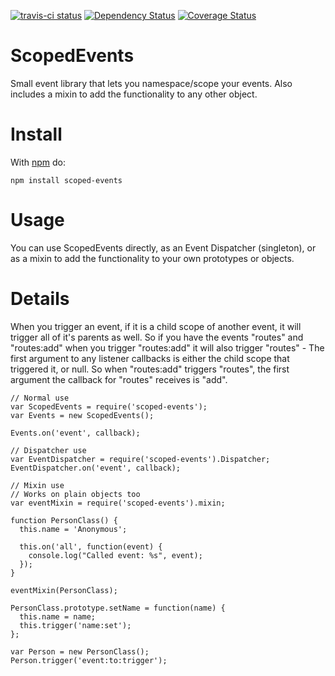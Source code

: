 [![travis-ci status](https://api.travis-ci.org/spencer-leopold/scoped-events.png)](http://travis-ci.org/#!/spencer-leopold/scoped-events/builds)
[![Dependency Status](https://david-dm.org/spencer-leopold/scoped-events.png)](https://david-dm.org/spencer-leopold/scoped-events)
[![Coverage Status](https://coveralls.io/repos/spencer-leopold/scoped-events/badge.svg?branch=master&service=github)](https://coveralls.io/github/spencer-leopold/scoped-events?branch=master)

# ScopedEvents

Small event library that lets you namespace/scope your events. Also includes a mixin to add the functionality to any other object.

# Install

With [npm](http://npmjs.org) do:

```
npm install scoped-events
```

# Usage

You can use ScopedEvents directly, as an Event Dispatcher (singleton), or as a mixin to add the functionality to your own prototypes or objects.

# Details

When you trigger an event, if it is a child scope of another event, it will trigger all of it's parents as well.  So if you have the events "routes" and "routes:add" when you trigger "routes:add" it will also trigger "routes" - The first argument to any listener callbacks is either the child scope that triggered it, or null.  So when "routes:add" triggers "routes", the first argument the callback for "routes" receives is "add".

```
// Normal use
var ScopedEvents = require('scoped-events');
var Events = new ScopedEvents();

Events.on('event', callback);

// Dispatcher use
var EventDispatcher = require('scoped-events').Dispatcher;
EventDispatcher.on('event', callback);

// Mixin use
// Works on plain objects too
var eventMixin = require('scoped-events').mixin;

function PersonClass() {
  this.name = 'Anonymous';

  this.on('all', function(event) {
    console.log("Called event: %s", event);
  });
}

eventMixin(PersonClass);

PersonClass.prototype.setName = function(name) {
  this.name = name;
  this.trigger('name:set');
};

var Person = new PersonClass();
Person.trigger('event:to:trigger');
```
